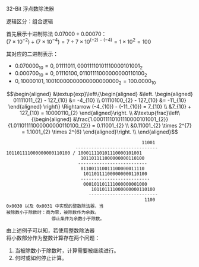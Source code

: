 32-Bit 浮点数除法器

逻辑区分：组合逻辑

首先展示十进制除法 $`0.07000 \div 0.00070 `$： \
$`(7 \times 10^{-2}) \div (7 \times 10^{-4}) = 7 \div 7 \times 10^{(-2) - (-4)} = 1 \times 10^{2} = 100`$

其对应的二进制表示：
- $`0.070000_{10} = 0,01111011,00011110101110000101001_{2}`$
- $`0.000700_{10} = 0,01110100,01101111000000000110100_{2}`$
- $`0,10000101,10010000000000000000000_{2} = 100.0000_{10}`$

```math
\begin{aligned}
    &\textup{exp}\left\{\begin{aligned}
        &\left. \begin{aligned}
            01111011_{2} - 127_{10} &= -4_{10}  \\
            01110100_{2} - 127_{10} &= -11_{10}
        \end{aligned} \right\} \Rightarrow
        (-4_{10}) - (-11_{10}) = 7_{10} \\
        &7_{10} + 127_{10} = 10000110_{2}
    \end{aligned}\right. 
    \\
    &\textup{frac}\left\{\begin{aligned}
        &\frac{1.00011110101110000101001_{2}} 
              {1.01101111000000000110100_{2}} = 0.11001_{2} \\
        &0.11001_{2} \times 2^{7} = 1.1001_{2} \times 2^{6}
    \end{aligned}\right. \\
\end{aligned}
```
                                                       11001
                              -------------------------------
    101101111000000000110100 / 100011110101110000101001
                                101101111000000000110100
                               --------------------------
                                011001110011100000011110
                                 101101111000000000110100
                                --------------------------
                                 000101101111000000001000
                                    101101111000000000110100
                                   --------------------------
                                                        1100
    0x0030 以及 0x0031 中实现的整数除法器，当
    被除数小于除数时：商为零，被除数作为余数。
                     停止条件为余数小于除数。

由上述例子可以知，若使用整数除法器 \
将小数部分作为整数计算存在两个问题：
1. 当被除数小于除数时，计算需要被继续进行。
2. 何时或如何停止计算。

